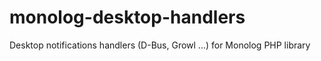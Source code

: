 monolog-desktop-handlers
========================

Desktop notifications handlers (D-Bus, Growl ...) for Monolog PHP library
